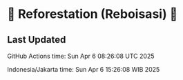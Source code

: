 
# 🌳 Reforestation (Reboisasi) 🌲

## Last Updated

GitHub Actions time: Sun Apr  6 08:26:08 UTC 2025

Indonesia/Jakarta time: Sun Apr  6 15:26:08 WIB 2025
